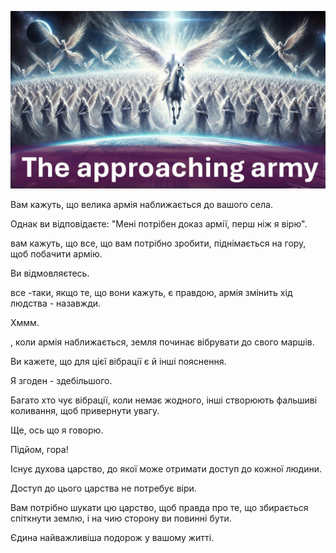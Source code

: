 ![Video cover image](../cover.jpg "cover photo")

Вам кажуть, що велика армія наближається до вашого села.

Однак ви відповідаєте: "Мені потрібен доказ армії, перш ніж я вірю".

вам кажуть, що все, що вам потрібно зробити, піднімається на гору, щоб побачити армію.

Ви відмовляєтесь.

все -таки, якщо те, що вони кажуть, є правдою, армія змінить хід людства - назавжди.

Хммм.

, коли армія наближається, земля починає вібрувати до свого маршів.

Ви кажете, що для цієї вібрації є й інші пояснення.

Я згоден - здебільшого.

Багато хто чує вібрації, коли немає жодного, інші створюють фальшиві коливання, щоб привернути увагу.

Ще, ось що я говорю.

Підйом, гора!

Існує духова царство, до якої може отримати доступ до кожної людини.

Доступ до цього царства не потребує віри.

Вам потрібно шукати цю царство, щоб правда про те, що збирається спіткнути землю, і на чию сторону ви повинні бути.

Єдина найважливіша подорож у вашому житті.